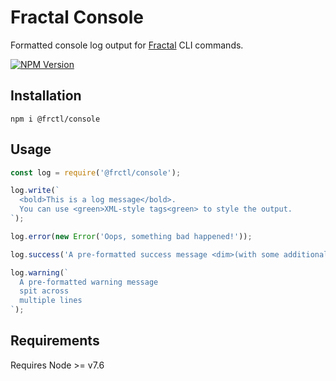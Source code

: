 # Fractal Console

Formatted console log output for [Fractal](http://github.com/frctl/fractal) CLI commands.

[![NPM Version](https://img.shields.io/npm/v/@frctl/console.svg?style=flat-square)](https://www.npmjs.com/package/@frctl/utils)

## Installation

```
npm i @frctl/console
```

## Usage

```js
const log = require('@frctl/console');

log.write(`
  <bold>This is a log message</bold>.
  You can use <green>XML-style tags<green> to style the output.
`);

log.error(new Error('Oops, something bad happened!'));

log.success('A pre-formatted success message <dim>(with some additional styling via tags)</dim>');

log.warning(`
  A pre-formatted warning message
  spit across
  multiple lines
`);

```

## Requirements

Requires Node >= v7.6
